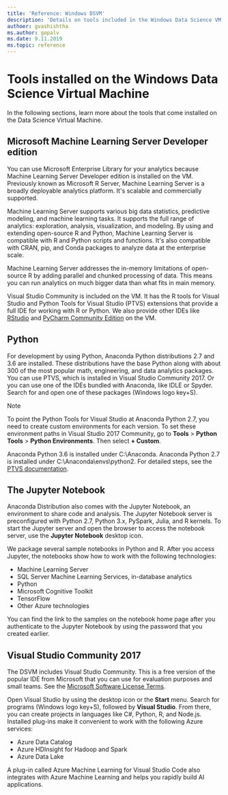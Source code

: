 ```yaml
---
title: 'Reference: Windows DSVM'
description: 'Details on tools included in the Windows Data Science VM'
authoer: gvashishtha
ms.author: gopalv
ms.date: 9.11.2019
ms.topic: reference
---
```

# Tools installed on the Windows Data Science Virtual Machine

In the following sections, learn more about the tools that come installed on the Data Science Virtual Machine.

## Microsoft Machine Learning Server Developer edition

You can use Microsoft Enterprise Library for your analytics because Machine Learning Server Developer edition is installed on the VM. Previously known as Microsoft R Server, Machine Learning Server is a broadly deployable analytics platform. It's scalable and commercially supported.

Machine Learning Server supports various big data statistics, predictive modeling, and machine learning tasks. It supports the full range of analytics: exploration, analysis, visualization, and modeling. By using and extending open-source R and Python, Machine Learning Server is compatible with R and Python scripts and functions. It's also compatible with CRAN, pip, and Conda packages to analyze data at the enterprise scale.

Machine Learning Server addresses the in-memory limitations of open-source R by adding parallel and chunked processing of data. This means you can run analytics on much bigger data than what fits in main memory. 

Visual Studio Community is included on the VM. It has the R tools for Visual Studio and Python Tools for Visual Studio (PTVS) extensions that provide a full IDE for working with R or Python. We also provide other IDEs like [RStudio](https://www.rstudio.com) and [PyCharm Community Edition](https://www.jetbrains.com/pycharm/) on the VM.

## Python

For development by using Python, Anaconda Python distributions 2.7 and 3.6 are installed. These distributions have the base Python along with about 300 of the most popular math, engineering, and data analytics packages. You can use PTVS, which is installed in Visual Studio Community 2017. Or you can use one of the IDEs bundled with Anaconda, like IDLE or Spyder. Search for and open one of these packages (Windows logo key+S).

> [!NOTE]
> To point the Python Tools for Visual Studio at Anaconda Python 2.7, you need to create custom environments for each version. To set these environment paths in Visual Studio 2017 Community, go to **Tools** > **Python Tools** > **Python Environments**. Then select **+ Custom**.

Anaconda Python 3.6 is installed under C:\Anaconda. Anaconda Python 2.7 is installed under C:\Anaconda\envs\python2. For detailed steps, see the [PTVS documentation](https://docs.microsoft.com/visualstudio/python/installing-python-interpreters).

## The Jupyter Notebook

Anaconda Distribution also comes with the Jupyter Notebook, an environment to share code and analysis. The Jupyter Notebook server is preconfigured with Python 2.7, Python 3.x, PySpark, Julia, and R kernels. To start the Jupyter server and open the browser to access the notebook server, use the **Jupyter Notebook** desktop icon.

We package several sample notebooks in Python and R. After you access Jupyter, the notebooks show how to work with the following technologies:

* Machine Learning Server
* SQL Server Machine Learning Services, in-database analytics
* Python
* Microsoft Cognitive Toolkit
* TensorFlow
* Other Azure technologies

You can find the link to the samples on the notebook home page after you authenticate to the Jupyter Notebook by using the password that you created earlier.

## Visual Studio Community 2017

The DSVM includes Visual Studio Community. This is a free version of the popular IDE from Microsoft that you can use for evaluation purposes and small teams. See the [Microsoft Software License Terms](https://www.visualstudio.com/support/legal/mt171547).

Open Visual Studio by using the desktop icon or the **Start** menu. Search for programs (Windows logo key+S), followed by **Visual Studio**. From there, you can create projects in languages like C#, Python, R, and Node.js. Installed plug-ins make it convenient to work with the following Azure services:

* Azure Data Catalog
* Azure HDInsight for Hadoop and Spark
* Azure Data Lake

A plug-in called Azure Machine Learning for Visual Studio Code also integrates with Azure Machine Learning and helps you rapidly build AI applications.


